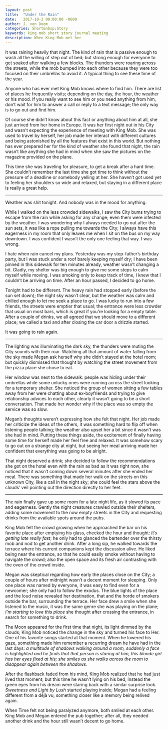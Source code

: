 ```yaml
--- 
layout: post 
title:  "Under the Rain" 
date:   2017-10-3 00:00:00 -0600 
author: J. von Doom 
categories: Short&nbsp;Story 
keywords: king mob short story journal meeting 
description: When King Mob met her 
--- 
```


It was raining heavily that night. The kind of rain that is passive enough to wash all the willing of step out of bed; but strong enough for everyone to get soaked after walking a few blocks. The thunders were roaring across the streets, while the mob bumped into each other because they were too focused on their umbrellas to avoid it. A typical thing to see these time of the year.

Anyone who has ever met King Mob knows where to find him. There are list of places he frequently visits; depending on the day, the hour, the weather or his mood. If you really want to see him or you need anything from him, don’t wait for him to answer a call or reply to a text message; the only way is to go out and find him.

Of course she didn’t know about this fact or anything about him at all, she just arrived from her home in Europe. It was her first night out in his City and wasn't expecting the experience of meeting with King Mob. She was used to travel by herself, her job made her interact with different cultures and being astonished by all the features that exist in this world. But nothing has ever prepared her for the kind of weather she found that night, the rain wasn’t like anything she had in mind when she saw the pictures on the magazine provided on the plane.

This time she was traveling for pleasure, to get a break after a hard time. She couldn’t remember the last time she got time to think without the pressure of a deadline or somebody yelling at her. She haven’t got used yet to feeling her shoulders so wide and relaxed, but staying in a different place is really a great help.

<hr class="text-separator"> 

Weather was shit tonight. And nobody was in the mood for anything.

While I walked on the less crowded sidewalks, I saw the City bums trying to escape from the rain while asking for any change; even them were infected by the weather. I was wondering why I always needed to go out after the sun sets, it was like a rope pulling me towards the City; I always have this eagerness in my room that only leaves me when I sit on the bus on my way downtown. I was confident I wasn’t the only one feeling that way. I was wrong.

I hate when rain cancel my plans. Yesterday was my step-father’s birthday party, but I was stuck under a roof barely keeping myself dry; I have been pinned in this sidewalk for ten minutes already, weather wasn’t changing a bit. Gladly, my shelter was big enough to give me some steps to calm myself while moving. I was smoking only to keep track of time, I knew that I couldn’t be arriving on time. After an hour passed, I decided to go home. 

Tonight had to be different. The heavy rain had stopped early (before the sun set down); the night sky wasn’t clear, but the weather was calm and chilled enough to let me seek a place to go. I was lucky to run into a few friends, the streets were emptier that usual; the entrance were less crowder that usual on most bars, which is great if you’re looking for a empty table. After a couple of drinks, we all agreed that we should move to a different place; we called a taxi and after closing the car door a drizzle started. 

It was going to rain again.

<hr class="text-separator"> 

The lighting was illuminating the dark sky, the thunders were muting the City sounds with their roar. Watching all that amount of water falling from the sky made Megan ask herself why she didn’t stayed at the hotel room; but quickly dismissed that thought by watching the street movement from the pizza place she chose to eat. 

Her window was next to the sidewalk: people was hiding under their umbrellas while some unlucky ones were running across the street looking for a temporary shelter. She noticed the group of women sitting a few tables away from her were chatting about ex-boyfriends and trying to give relationship advices to each other, clearly it wasn’t going to be a short conversation. That made her wonder why if the place was so empty the service was so slow.

Megan’s thoughts weren’t expressing how she felt that night. Her job made her criticize the ideas of the others, it was something hard to flip off when listening people talking; the weather also upset her a bit since it wasn’t was she had in mind. Putting these things aside, the excitement of finally having some time for herself made her feel free and relaxed. It was somehow scary to go out on a strange city at night, but seeing her meal arriving made her confident that everything was going to be alright. 

That night deserved a drink; she decided to follow the recommendations she got on the hotel even with the rain as bad as it was right now, she noticed that it wasn’t coming down several minutes after she ended her meal. There was something that made her walk on the streets on this unknown City, like a call in the night sky; she could feel the stars above the clouds’ veil pointing out the direction directly to her feet.

<hr class="text-separator"> 

The rain finally gave up some room for a late night life, as it slowed its pace and eagerness. Gently the night creatures crawled outside their shelters, adding some movement to the now empty streets in the City and requesting drinks from the available spots around the pubs. 

King Mob felt the crowd growing when he approached the bar on his favorite place after emptying his glass, checked the hour and thought: <i>It’s getting late really fast</i>; he only had to glanced the bartender over the thirsty mob and nod to get another drink. After a long sip, he walked towards the terrace where his current companions kept the discussion alive. He liked being near the entrance, so that he could easily smoke without having to navigate the crowd; also the open space and its fresh air contrasting with the oven of the crowd inside.

Megan was skeptical regarding how early the places close on the City; a couple of hours after midnight wasn’t a decent moment for sleeping. Only one place was named by everyone, it was easy to find even for a newcomer; she only had to follow the exodus. The blue lights of the place and the loud noise revealed her destination, that and the horde of smokers outside the bar, surrounding the terrace. Her face drew a smile when she listened to the music, it was the same genre she was playing on the plane; <i>I’m starting to love this place</i> she thought after crossing the entrance, in search for something to drink.

The Moon appeared for the first time that night, its light dimmed by the clouds; King Mob noticed the change in the sky and turned his face to Her. One of his favorite songs started at that moment. When he lowered his gaze, something made him remember a recurring dream he have had in the last days: <i>a multitude of shadows walking around a room, suddenly a face is highlighted and he finds that that person is staring at him, this blonde girl has her eyes fixed at his; she smiles as she walks across the room to disappear again between the shadows.</i> 

After the flashback faded from his mind, King Mob realized that he had just lived that moment; but this time he wasn’t lying on his bed, instead the green eyes from his dream were staring back with a similar surprise look. <i>Sweetness and Light by Lush</i> started playing inside; Megan had a feeling different from a déjà vu, something closer like a memory being relived again. 

When Time felt not being paralyzed anymore, both smiled at each other. King Mob and Megan entered the pub together; after all, they needed another drink and the hour still wasn’t decent to go home. 
